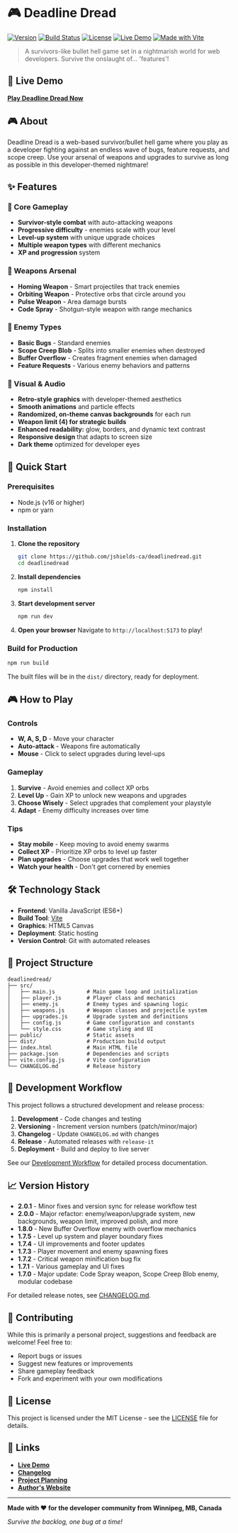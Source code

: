 # 🎮 Deadline Dread

[![Version](https://img.shields.io/badge/version-2.0.1-green.svg)](https://github.com/jshields-ca/deadlinedread/releases)
[![Build Status](https://img.shields.io/badge/build-passing-brightgreen.svg)](https://github.com/jshields-ca/deadlinedread/actions)
[![License](https://img.shields.io/badge/license-MIT-blue.svg)](LICENSE)
[![Live Demo](https://img.shields.io/badge/demo-live-brightgreen.svg)](https://dev.scootr.ca/deadlinedread/)
[![Made with Vite](https://img.shields.io/badge/made%20with-Vite-646CFF.svg)](https://vitejs.dev/)

> A survivors-like bullet hell game set in a nightmarish world for web developers. Survive the onslaught of... 'features'!

## 🎯 Live Demo

**[Play Deadline Dread Now](https://dev.scootr.ca/deadlinedread/)**

## 🎮 About

Deadline Dread is a web-based survivor/bullet hell game where you play as a developer fighting against an endless wave of bugs, feature requests, and scope creep. Use your arsenal of weapons and upgrades to survive as long as possible in this developer-themed nightmare!

## ✨ Features

### 🎯 Core Gameplay
- **Survivor-style combat** with auto-attacking weapons
- **Progressive difficulty** - enemies scale with your level
- **Level-up system** with unique upgrade choices
- **Multiple weapon types** with different mechanics
- **XP and progression** system

### 🔫 Weapons Arsenal
- **Homing Weapon** - Smart projectiles that track enemies
- **Orbiting Weapon** - Protective orbs that circle around you
- **Pulse Weapon** - Area damage bursts
- **Code Spray** - Shotgun-style weapon with range mechanics

### 👾 Enemy Types
- **Basic Bugs** - Standard enemies
- **Scope Creep Blob** - Splits into smaller enemies when destroyed
- **Buffer Overflow** - Creates fragment enemies when damaged
- **Feature Requests** - Various enemy behaviors and patterns

### 🎨 Visual & Audio
- **Retro-style graphics** with developer-themed aesthetics
- **Smooth animations** and particle effects
- **Randomized, on-theme canvas backgrounds** for each run
- **Weapon limit (4) for strategic builds**
- **Enhanced readability:** glow, borders, and dynamic text contrast
- **Responsive design** that adapts to screen size
- **Dark theme** optimized for developer eyes

## 🚀 Quick Start

### Prerequisites
- Node.js (v16 or higher)
- npm or yarn

### Installation

1. **Clone the repository**
   ```bash
   git clone https://github.com/jshields-ca/deadlinedread.git
   cd deadlinedread
   ```

2. **Install dependencies**
   ```bash
   npm install
   ```

3. **Start development server**
   ```bash
   npm run dev
   ```

4. **Open your browser**
   Navigate to `http://localhost:5173` to play!

### Build for Production

```bash
npm run build
```

The built files will be in the `dist/` directory, ready for deployment.

## 🎮 How to Play

### Controls
- **W, A, S, D** - Move your character
- **Auto-attack** - Weapons fire automatically
- **Mouse** - Click to select upgrades during level-ups

### Gameplay
1. **Survive** - Avoid enemies and collect XP orbs
2. **Level Up** - Gain XP to unlock new weapons and upgrades
3. **Choose Wisely** - Select upgrades that complement your playstyle
4. **Adapt** - Enemy difficulty increases over time

### Tips
- **Stay mobile** - Keep moving to avoid enemy swarms
- **Collect XP** - Prioritize XP orbs to level up faster
- **Plan upgrades** - Choose upgrades that work well together
- **Watch your health** - Don't get cornered by enemies

## 🛠️ Technology Stack

- **Frontend**: Vanilla JavaScript (ES6+)
- **Build Tool**: [Vite](https://vitejs.dev/)
- **Graphics**: HTML5 Canvas
- **Deployment**: Static hosting
- **Version Control**: Git with automated releases

## 📁 Project Structure

```
deadlinedread/
├── src/
│   ├── main.js          # Main game loop and initialization
│   ├── player.js        # Player class and mechanics
│   ├── enemy.js         # Enemy types and spawning logic
│   ├── weapons.js       # Weapon classes and projectile system
│   ├── upgrades.js      # Upgrade system and definitions
│   ├── config.js        # Game configuration and constants
│   └── style.css        # Game styling and UI
├── public/              # Static assets
├── dist/                # Production build output
├── index.html           # Main HTML file
├── package.json         # Dependencies and scripts
├── vite.config.js       # Vite configuration
└── CHANGELOG.md         # Release history
```

## 🔄 Development Workflow

This project follows a structured development and release process:

1. **Development** - Code changes and testing
2. **Versioning** - Increment version numbers (patch/minor/major)
3. **Changelog** - Update `CHANGELOG.md` with changes
4. **Release** - Automated releases with `release-it`
5. **Deployment** - Build and deploy to live server

See our [Development Workflow](https://linear.app/scootr-ca/document/deadline-dread-development-and-release-workflow-0bde7df83629) for detailed process documentation.

## 📈 Version History

- **2.0.1** - Minor fixes and version sync for release workflow test
- **2.0.0** - Major refactor: enemy/weapon/upgrade system, new backgrounds, weapon limit, improved polish, and more
- **1.8.0** - New Buffer Overflow enemy with overflow mechanics
- **1.7.5** - Level up system and player boundary fixes
- **1.7.4** - UI improvements and footer updates
- **1.7.3** - Player movement and enemy spawning fixes
- **1.7.2** - Critical weapon minification bug fix
- **1.7.1** - Various gameplay and UI fixes
- **1.7.0** - Major update: Code Spray weapon, Scope Creep Blob enemy, modular codebase

For detailed release notes, see [CHANGELOG.md](CHANGELOG.md).

## 🤝 Contributing

While this is primarily a personal project, suggestions and feedback are welcome! Feel free to:

- Report bugs or issues
- Suggest new features or improvements
- Share gameplay feedback
- Fork and experiment with your own modifications

## 📄 License

This project is licensed under the MIT License - see the [LICENSE](LICENSE) file for details.

## 🔗 Links

- **[Live Demo](https://dev.scootr.ca/deadlinedread/)**
- **[Changelog](CHANGELOG.md)**
- **[Project Planning](https://linear.app/scootr-ca/document/deadline-dread-development-plan-da18adc60a99)**
- **[Author's Website](https://scootr.ca)**

---

**Made with ❤️ for the developer community from Winnipeg, MB, Canada**

*Survive the backlog, one bug at a time!* 
